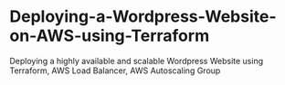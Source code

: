 # Deploying-a-Wordpress-Website-on-AWS-using-Terraform
Deploying a highly available and scalable Wordpress Website using Terraform, AWS Load Balancer, AWS Autoscaling Group

